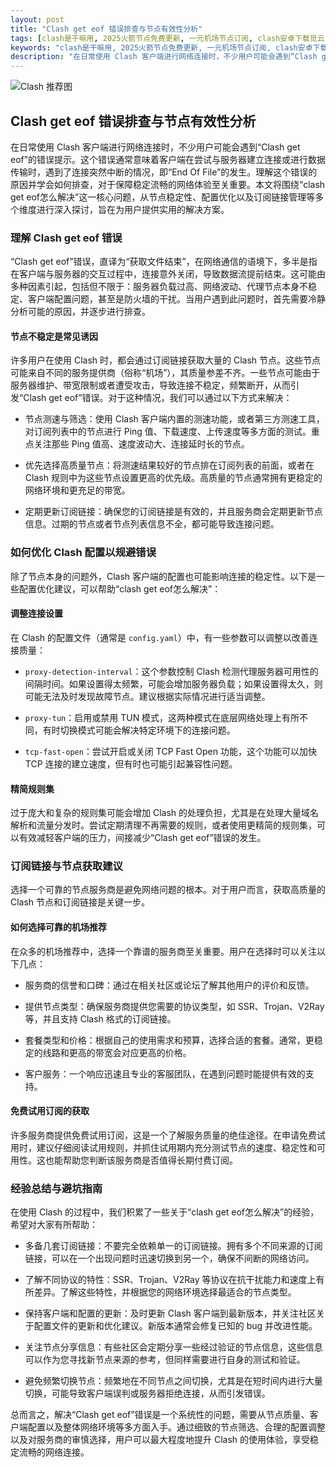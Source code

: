 ```yaml
---
layout: post
title: "Clash get eof 错误排查与节点有效性分析"
tags: [clash是干嘛用, 2025火箭节点免费更新, 一元机场节点订阅, clash安卓下载觅云, sstap与老鱼哪个稳定]
keywords: "clash是干嘛用, 2025火箭节点免费更新, 一元机场节点订阅, clash安卓下载觅云, sstap与老鱼哪个稳定"
description: "在日常使用 Clash 客户端进行网络连接时，不少用户可能会遇到“Clash get eof”的错误提示。这个错误通常意味着客户端在尝试与服务器建立连接或进行数据传输时，遇到了连接突然中断的情况，即“End Of File”的发生。理解这个错误的原因并学会如何排查，对于保障稳定流畅的网络体验至关重要。本文将围绕“clash get eof怎么解决”这一核心问题，从节点稳定性、配置优化以及订阅链接管理等多个维度进行深入探讨，旨在为用户提供实用的解决方案。"
---
```


![Clash 推荐图](https://clashjd.github.io/assets/img/付费机场订阅.png)

## Clash get eof 错误排查与节点有效性分析

在日常使用 Clash 客户端进行网络连接时，不少用户可能会遇到“Clash get eof”的错误提示。这个错误通常意味着客户端在尝试与服务器建立连接或进行数据传输时，遇到了连接突然中断的情况，即“End Of File”的发生。理解这个错误的原因并学会如何排查，对于保障稳定流畅的网络体验至关重要。本文将围绕“clash get eof怎么解决”这一核心问题，从节点稳定性、配置优化以及订阅链接管理等多个维度进行深入探讨，旨在为用户提供实用的解决方案。

### 理解 Clash get eof 错误

“Clash get eof”错误，直译为“获取文件结束”，在网络通信的语境下，多半是指在客户端与服务器的交互过程中，连接意外关闭，导致数据流提前结束。这可能由多种因素引起，包括但不限于：服务器负载过高、网络波动、代理节点本身不稳定、客户端配置问题，甚至是防火墙的干扰。当用户遇到此问题时，首先需要冷静分析可能的原因，并逐步进行排查。

#### 节点不稳定是常见诱因

许多用户在使用 Clash 时，都会通过订阅链接获取大量的 Clash 节点。这些节点可能来自不同的服务提供商（俗称“机场”），其质量参差不齐。一些节点可能由于服务器维护、带宽限制或者遭受攻击，导致连接不稳定，频繁断开，从而引发“Clash get eof”错误。对于这种情况，我们可以通过以下方式来解决：

- 节点测速与筛选：使用 Clash 客户端内置的测速功能，或者第三方测速工具，对订阅列表中的节点进行 Ping 值、下载速度、上传速度等多方面的测试。重点关注那些 Ping 值高、速度波动大、连接延时长的节点。

- 优先选择高质量节点：将测速结果较好的节点排在订阅列表的前面，或者在 Clash 规则中为这些节点设置更高的优先级。高质量的节点通常拥有更稳定的网络环境和更充足的带宽。

- 定期更新订阅链接：确保您的订阅链接是有效的，并且服务商会定期更新节点信息。过期的节点或者节点列表信息不全，都可能导致连接问题。

### 如何优化 Clash 配置以规避错误

除了节点本身的问题外，Clash 客户端的配置也可能影响连接的稳定性。以下是一些配置优化建议，可以帮助“clash get eof怎么解决”：

#### 调整连接设置

在 Clash 的配置文件（通常是 `config.yaml`）中，有一些参数可以调整以改善连接质量：

- `proxy-detection-interval`：这个参数控制 Clash 检测代理服务器可用性的间隔时间。如果设置得太频繁，可能会增加服务器负载；如果设置得太久，则可能无法及时发现故障节点。建议根据实际情况进行适当调整。

- `proxy-tun`：启用或禁用 TUN 模式，这两种模式在底层网络处理上有所不同，有时切换模式可能会解决特定环境下的连接问题。

- `tcp-fast-open`：尝试开启或关闭 TCP Fast Open 功能，这个功能可以加快 TCP 连接的建立速度，但有时也可能引起兼容性问题。

#### 精简规则集

过于庞大和复杂的规则集可能会增加 Clash 的处理负担，尤其是在处理大量域名解析和流量分发时。尝试定期清理不再需要的规则，或者使用更精简的规则集，可以有效减轻客户端的压力，间接减少“Clash get eof”错误的发生。

### 订阅链接与节点获取建议

选择一个可靠的节点服务商是避免网络问题的根本。对于用户而言，获取高质量的 Clash 节点和订阅链接是关键一步。

#### 如何选择可靠的机场推荐

在众多的机场推荐中，选择一个靠谱的服务商至关重要。用户在选择时可以关注以下几点：

- 服务商的信誉和口碑：通过在相关社区或论坛了解其他用户的评价和反馈。

- 提供节点类型：确保服务商提供您需要的协议类型，如 SSR、Trojan、V2Ray 等，并且支持 Clash 格式的订阅链接。

- 套餐类型和价格：根据自己的使用需求和预算，选择合适的套餐。通常，更稳定的线路和更高的带宽会对应更高的价格。

- 客户服务：一个响应迅速且专业的客服团队，在遇到问题时能提供有效的支持。

#### 免费试用订阅的获取

许多服务商提供免费试用订阅，这是一个了解服务质量的绝佳途径。在申请免费试用时，建议仔细阅读试用规则，并抓住试用期内充分测试节点的速度、稳定性和可用性。这也能帮助您判断该服务商是否值得长期付费订阅。

### 经验总结与避坑指南

在使用 Clash 的过程中，我们积累了一些关于“clash get eof怎么解决”的经验，希望对大家有所帮助：

- 多备几套订阅链接：不要完全依赖单一的订阅链接。拥有多个不同来源的订阅链接，可以在一个出现问题时迅速切换到另一个，确保不间断的网络访问。

- 了解不同协议的特性：SSR、Trojan、V2Ray 等协议在抗干扰能力和速度上有所差异。了解这些特性，并根据您的网络环境选择最适合的节点类型。

- 保持客户端和配置的更新：及时更新 Clash 客户端到最新版本，并关注社区关于配置文件的更新和优化建议。新版本通常会修复已知的 bug 并改进性能。

- 关注节点分享信息：有些社区会定期分享一些经过验证的节点信息，这些信息可以作为您寻找新节点来源的参考，但同样需要进行自身的测试和验证。

- 避免频繁切换节点：频繁地在不同节点之间切换，尤其是在短时间内进行大量切换，可能导致客户端误判或服务器拒绝连接，从而引发错误。

总而言之，解决“Clash get eof”错误是一个系统性的问题，需要从节点质量、客户端配置以及整体网络环境等多方面入手。通过细致的节点筛选、合理的配置调整以及对服务商的审慎选择，用户可以最大程度地提升 Clash 的使用体验，享受稳定流畅的网络连接。